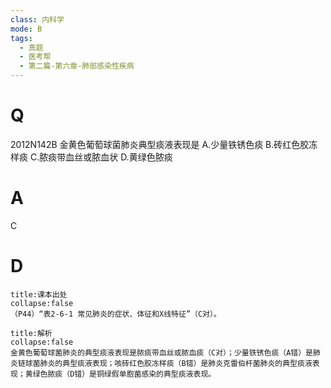 ```yaml
---
class: 内科学
mode: B
tags:
  - 真题
  - 医考帮
  - 第二篇-第六章-肺部感染性疾病
---
```


# Q
2012N142B 金黄色葡萄球菌肺炎典型痰液表现是
A.少量铁锈色痰
B.砖红色胶冻样痰
C.脓痰带血丝或脓血状
D.黄绿色脓痰

# A
C
# D
```ad-note
title:课本出处
collapse:false
（P44）“表2-6-1 常见肺炎的症状、体征和X线特征”（C对）。
```

```ad-summary
title:解析
collapse:false
金黄色葡萄球菌肺炎的典型痰液表现是脓痰带血丝或脓血痰（C对）；少量铁锈色痰（A错）是肺炎链球菌肺炎的典型痰液表现；咳砖红色胶冻样痰（B错）是肺炎克雷伯杆菌肺炎的典型痰液表现；黄绿色脓痰（D错）是铜绿假单胞菌感染的典型痰液表现。
```

